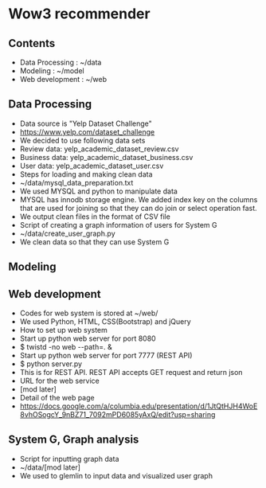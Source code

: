 # Wow3 recommender

## Contents
- Data Processing : ~/data
- Modeling : ~/model
- Web development : ~/web

## Data Processing
- Data source is "Yelp Dataset Challenge" 
 - https://www.yelp.com/dataset_challenge
  - We decided to use following data sets
   - Review data: yelp_academic_dataset_review.csv
   - Business data: yelp_academic_dataset_business.csv
   - User data: yelp_academic_dataset_user.csv
- Steps for loading and making clean data
 - ~/data/mysql_data_preparation.txt
  - We used MYSQL and python to manipulate data
  - MYSQL has innodb storage engine. We added index key on the columns that are used for joining so that they can do join or select operation fast.
  - We output clean files in the format of CSV file
- Script of creating a graph information of users for System G 
 - ~/data/create_user_graph.py
  - We clean data so that they can use System G

## Modeling


## Web development
- Codes for web system is stored at ~/web/
 - We used Python, HTML, CSS(Bootstrap) and jQuery
- How to set up web system
 - Start up python web server for port 8080
  - $ twistd -no web --path=. &
 - Start up python web server for port 7777 (REST API)
  - $ python server.py
   - This is for REST API. REST API accepts GET request and return json
 - URL for the web service
  - [mod later]
- Detail of the web page
 - https://docs.google.com/a/columbia.edu/presentation/d/1JtQtHJH4WoE8vhOSogcY_9nBZ71_7092mPD6085yAxQ/edit?usp=sharing

## System G, Graph analysis
- Script for inputting graph data
 - ~/data/[mod later]
  - We used to glemlin to input data and visualized user graph
